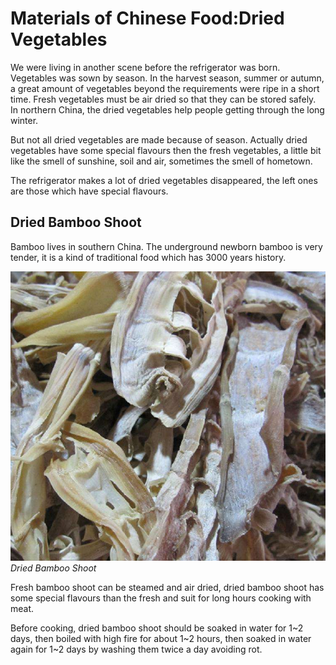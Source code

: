 # Materials of Chinese Food:Dried Vegetables

We were living in another scene before the refrigerator was born. Vegetables was sown by season. In the harvest season, summer or autumn, a great amount of vegetables beyond the requirements were ripe in a short time. Fresh vegetables must be air dried so that they can be stored safely. In northern China, the dried vegetables help people getting through the long winter. 



But not all dried vegetables are made because of season. Actually dried vegetables have some special flavours then the fresh vegetables, a little bit like the smell of sunshine, soil and air, sometimes the smell of hometown. 



The refrigerator makes a lot of dried vegetables disappeared, the left ones are those which have special flavours.



## Dried Bamboo Shoot

Bamboo lives in southern China. The underground newborn bamboo is very tender, it is a kind of traditional food which has 3000 years history.  

![Dried Bamboo Shoot](driedBambooShoot.jpeg)
*Dried Bamboo Shoot*

Fresh bamboo shoot can be steamed and air dried, dried bamboo shoot has some special flavours than the fresh and suit for long hours cooking with meat. 



Before cooking, dried bamboo shoot should be soaked in water for 1~2 days, then boiled with high fire for about 1~2 hours, then soaked in water again for 1~2 days by washing them twice a day avoiding rot. 